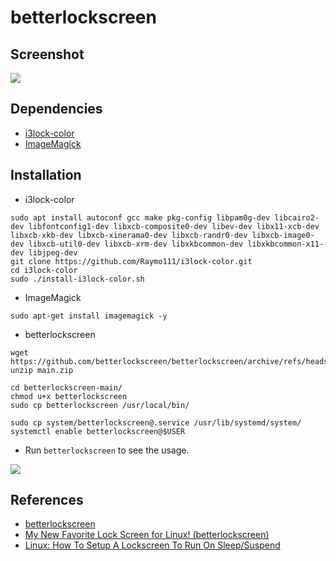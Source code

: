 # betterlockscreen 

## Screenshot

![](https://i.imgur.com/rqoWajz.png)

## Dependencies

- [i3lock-color](https://github.com/Raymo111/i3lock-color)
- [ImageMagick](https://imagemagick.org/)

## Installation

- i3lock-color

```
sudo apt install autoconf gcc make pkg-config libpam0g-dev libcairo2-dev libfontconfig1-dev libxcb-composite0-dev libev-dev libx11-xcb-dev libxcb-xkb-dev libxcb-xinerama0-dev libxcb-randr0-dev libxcb-image0-dev libxcb-util0-dev libxcb-xrm-dev libxkbcommon-dev libxkbcommon-x11-dev libjpeg-dev
git clone https://github.com/Raymo111/i3lock-color.git
cd i3lock-color
sudo ./install-i3lock-color.sh
```

- ImageMagick

```
sudo apt-get install imagemagick -y
```

- betterlockscreen
 
```
wget https://github.com/betterlockscreen/betterlockscreen/archive/refs/heads/main.zip
unzip main.zip

cd betterlockscreen-main/
chmod u+x betterlockscreen
sudo cp betterlockscreen /usr/local/bin/

sudo cp system/betterlockscreen@.service /usr/lib/systemd/system/
systemctl enable betterlockscreen@$USER
```

- Run `betterlockscreen` to see the usage.

![](https://i.imgur.com/yEf4xSl.jpg)

## References

- [betterlockscreen](https://github.com/betterlockscreen/betterlockscreen)
- [My New Favorite Lock Screen for Linux! (betterlockscreen)](https://youtu.be/WmGfZ6ksvBA?si=RyDhrGvY1zUPkzDc)
- [Linux: How To Setup A Lockscreen To Run On Sleep/Suspend](https://www.youtube.com/watch?v=-jA2OzttHQI)
